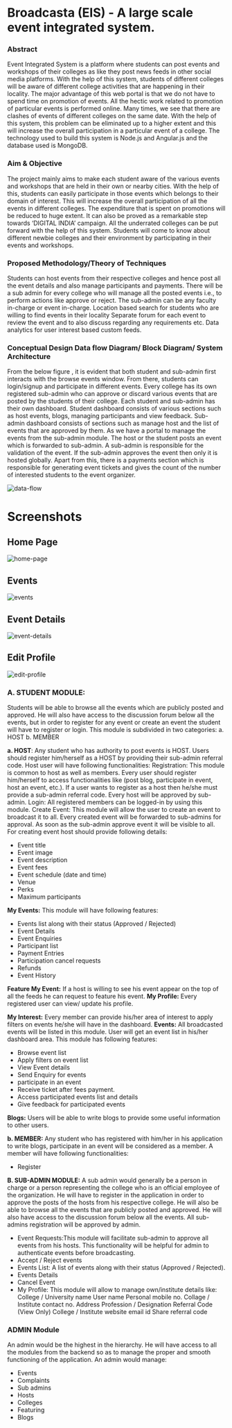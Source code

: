 # Broadcasta (EIS) -  A large scale event integrated system.

### Abstract
Event Integrated System is a platform where students can post events and workshops of their colleges as like they post news feeds in other social media platforms. With the help of this system, students of different colleges will be aware of different college activities that are happening in their locality. The major advantage of this web portal is that we do not have to spend time on promotion of events. All the hectic work related to promotion of particular events is performed online. Many times, we see that there are clashes of events of different colleges on the same date. With the help of this system, this problem can be eliminated up to a higher extent and this will increase the overall participation in a particular event of a college. The technology used to build this system is Node.js and Angular.js and the database used is MongoDB.

### Aim & Objective
The project mainly aims to make each student aware of the various events and workshops that are held in their own or nearby cities. With the help of this, students can easily participate in those events which belongs to their domain of interest. This will increase the overall participation of all the events in different colleges.
The expenditure that is spent on promotions will be reduced to huge extent. It can also be proved as a remarkable step towards ‘DIGITAL INDIA’ campaign.
All the underrated colleges can be put forward with the help of this system. Students will come to know about different newbie colleges and their environment by participating in their events and workshops.

### Proposed Methodology/Theory of Techniques

Students can host events from their respective colleges and hence post all the event details and also manage participants and payments.
There will be a sub admin for every college who will manage all the posted events i.e., to perform actions like approve or reject. The sub-admin can be any faculty in-charge or event in-charge.
Location based search for students who are willing to find events in their locality
Separate forum for each event to review the event and to also discuss regarding any requirements etc.
Data analytics for user interest based custom feeds.


 ### Conceptual Design Data flow Diagram/ Block Diagram/ System Architecture
 From the below figure , it is evident that both student and sub-admin first interacts with the browse events window. From there, students can login/signup and participate in different events. 
Every college has its own registered sub-admin who can approve or discard various events that are posted by the students of their college. Each student and sub-admin has their own dashboard. Student dashboard consists of various sections such as host events, blogs, managing participants and view feedback. Sub-admin dashboard consists of sections such as  manage host and the list of events that are approved by them.
As we have a portal to manage the events from the sub-admin module. The host or the student posts an event which is forwarded to sub-admin. A sub-admin is responsible for the validation of the event. If the sub-admin approves the event then only it is hosted globally.
Apart from this, there is a payments section which is responsible for generating event tickets and gives the count of the number of interested students to the event organizer.

![data-flow](data-flow.jpg)

# Screenshots

## Home Page
![home-page](home-page.PNG)

## Events
![events](events.PNG)

## Event Details
![event-details](event-details.PNG)

## Edit Profile
![edit-profile](edit-profile.PNG)

### A. STUDENT MODULE:
Students will be able to browse all the events which are publicly posted and approved. He will also have access to the discussion forum below all the events, but in order to register for any event or create an event the student will have to register or login.
This module is subdivided in two categories:
a. HOST
b. MEMBER
 
**a. HOST**: Any student who has authority to post events is HOST. Users should register him/herself as a HOST by providing their sub-admin referral code. Host user will have following functionalities:
Registration: This module is common to host as well as members. Every user should register him/herself to access functionalities like (post blog, participate in event, host an event, etc.). If a user wants to register as a host then he/she must provide a sub-admin referral code. Every host will be approved by sub-admin.
Login: All registered members can be logged-in by using this module. 
Create Event: This module will allow the user to create an event to broadcast it to all. Every created event will be forwarded to sub-admins for approval. As soon as the sub-admin approve event it will be visible to all. For creating event host should provide following details:
- Event title
- Event image
- Event description
- Event fees
- Event schedule (date and time)
- Venue
- Perks	
- Maximum participants

**My Events:** This module will have following features:
- Events list along with their status (Approved / Rejected)
- Event Details
- Event Enquiries
- Participant list
- Payment Entries
- Participation cancel requests
- Refunds
- Event History

**Feature My Event:** If a host is willing to see his event appear on the top of all the feeds he can request to feature his event.
**My Profile:** Every registered user can view/ update his profile.

**My Interest:** Every member can provide his/her area of interest to apply filters on events he/she will have in the dashboard.
**Events:** All broadcasted events will be listed in this module. User will get an event list in his/her dashboard area. This module has following features:
- Browse event list
- Apply filters on event list
- View Event details
- Send Enquiry for events
- participate in an event
- Receive ticket after fees payment.
- Access participated events list and details
- Give feedback for participated events

**Blogs:** Users will be able to write blogs to provide some useful information to other users.

**b. MEMBER:** Any student who has registered with him/her in his application to write blogs, participate in an event will be considered as a member. A member will have following functionalities:
- Register

**B. SUB-ADMIN MODULE:** A sub admin would generally be a person in charge or a person representing the college who is an official employee of the organization. He will have to register in the application in order to approve the posts of the hosts from his respective college. He will also be able to browse all the events that are publicly posted and approved. He will also have access to the discussion forum below all the events. All sub-admins registration will be approved by admin.
- Event Requests:This module will facilitate sub-admin to approve all events from his hosts. This functionality will be helpful for admin to authenticate events before broadcasting. 
- Accept / Reject events
- Events List: A list of events along with their status (Approved / Rejected).
- Events Details
- Cancel Event
- My Profile: This module will allow to manage own/institute details like:
College / University name
User name
Personal mobile no.
Collage / Institute contact no.
Address
Profession / Designation
Referral Code (View Only)
College / Institute website 
email id
Share referral code

### ADMIN Module
An admin would be the highest in the hierarchy. He will have access to all the modules from the backend so as to manage the proper and smooth functioning of the application.
An admin would manage:
- Events
- Complaints
- Sub admins
- Hosts
- Colleges
- Featuring
- Blogs
